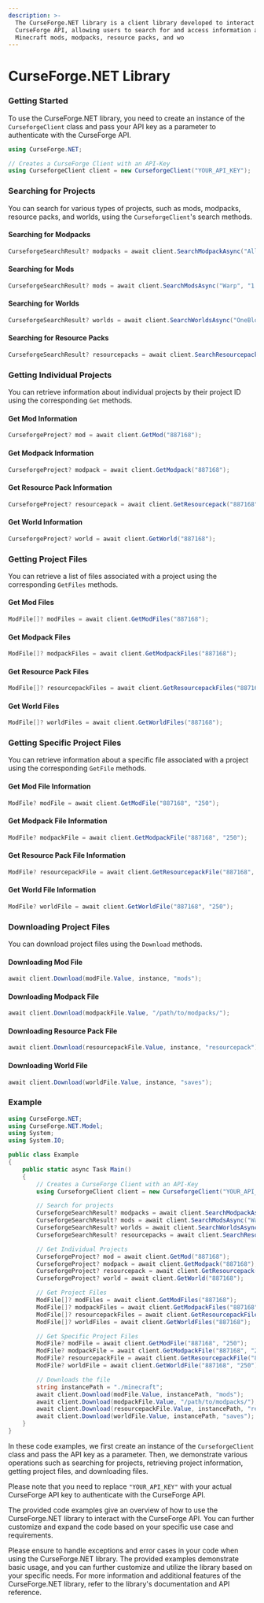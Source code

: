 ```yaml
---
description: >-
  The CurseForge.NET library is a client library developed to interact with the
  CurseForge API, allowing users to search for and access information about
  Minecraft mods, modpacks, resource packs, and wo
---
```


# CurseForge.NET Library

### Getting Started

To use the CurseForge.NET library, you need to create an instance of the `CurseforgeClient` class and pass your API key as a parameter to authenticate with the CurseForge API.

```csharp
using CurseForge.NET;

// Creates a CurseForge Client with an API-Key
using CurseforgeClient client = new CurseforgeClient("YOUR_API_KEY");
```

### Searching for Projects

You can search for various types of projects, such as mods, modpacks, resource packs, and worlds, using the `CurseforgeClient`'s search methods.

#### Searching for Modpacks

```csharp
CurseforgeSearchResult? modpacks = await client.SearchModpackAsync("All the Mods 6", "1.16.5", Chase.Minecraft.ModLoaders.Forge);
```

#### Searching for Mods

```csharp
CurseforgeSearchResult? mods = await client.SearchModsAsync("Warp", "1.19.4", Chase.Minecraft.ModLoaders.Fabric);
```

#### Searching for Worlds

```csharp
CurseforgeSearchResult? worlds = await client.SearchWorldsAsync("OneBlock ", "1.19.4");
```

#### Searching for Resource Packs

```csharp
CurseforgeSearchResult? resourcepacks = await client.SearchResourcepacksAsync("Faithful", "1.19.4");
```

### Getting Individual Projects

You can retrieve information about individual projects by their project ID using the corresponding `Get` methods.

#### Get Mod Information

```csharp
CurseforgeProject? mod = await client.GetMod("887168");
```

#### Get Modpack Information

```csharp
CurseforgeProject? modpack = await client.GetModpack("887168");
```

#### Get Resource Pack Information

```csharp
CurseforgeProject? resourcepack = await client.GetResourcepack("887168");
```

#### Get World Information

```csharp
CurseforgeProject? world = await client.GetWorld("887168");
```

### Getting Project Files

You can retrieve a list of files associated with a project using the corresponding `GetFiles` methods.

#### Get Mod Files

```csharp
ModFile[]? modFiles = await client.GetModFiles("887168");
```

#### Get Modpack Files

```csharp
ModFile[]? modpackFiles = await client.GetModpackFiles("887168");
```

#### Get Resource Pack Files

```csharp
ModFile[]? resourcepackFiles = await client.GetResourcepackFiles("887168");
```

#### Get World Files

```csharp
ModFile[]? worldFiles = await client.GetWorldFiles("887168");
```

### Getting Specific Project Files

You can retrieve information about a specific file associated with a project using the corresponding `GetFile` methods.

#### Get Mod File Information

```csharp
ModFile? modFile = await client.GetModFile("887168", "250");
```

#### Get Modpack File Information

```csharp
ModFile? modpackFile = await client.GetModpackFile("887168", "250");
```

#### Get Resource Pack File Information

```csharp
ModFile? resourcepackFile = await client.GetResourcepackFile("887168", "250");
```

#### Get World File Information

```csharp
ModFile? worldFile = await client.GetWorldFile("887168", "250");
```

### Downloading Project Files

You can download project files using the `Download` methods.

#### Downloading Mod File

```csharp
await client.Download(modFile.Value, instance, "mods");
```

#### Downloading Modpack File

```csharp
await client.Download(modpackFile.Value, "/path/to/modpacks/");
```

#### Downloading Resource Pack File

```csharp
await client.Download(resourcepackFile.Value, instance, "resourcepack");
```

#### Downloading World File

```csharp
await client.Download(worldFile.Value, instance, "saves");
```

### Example

```csharp
using CurseForge.NET;
using CurseForge.NET.Model;
using System;
using System.IO;

public class Example
{
    public static async Task Main()
    {
        // Creates a CurseForge Client with an API-Key
        using CurseforgeClient client = new CurseforgeClient("YOUR_API_KEY");

        // Search for projects
        CurseforgeSearchResult? modpacks = await client.SearchModpackAsync("All the Mods 6", "1.16.5", Chase.Minecraft.ModLoaders.Forge);
        CurseforgeSearchResult? mods = await client.SearchModsAsync("Warp", "1.19.4", Chase.Minecraft.ModLoaders.Fabric);
        CurseforgeSearchResult? worlds = await client.SearchWorldsAsync("OneBlock", "1.19.4");
        CurseforgeSearchResult? resourcepacks = await client.SearchResourcepacksAsync("Faithful", "1.19.4");

        // Get Individual Projects
        CurseforgeProject? mod = await client.GetMod("887168");
        CurseforgeProject? modpack = await client.GetModpack("887168");
        CurseforgeProject? resourcepack = await client.GetResourcepack("887168");
        CurseforgeProject? world = await client.GetWorld("887168");

        // Get Project Files
        ModFile[]? modFiles = await client.GetModFiles("887168");
        ModFile[]? modpackFiles = await client.GetModpackFiles("887168");
        ModFile[]? resourcepackFiles = await client.GetResourcepackFiles("887168");
        ModFile[]? worldFiles = await client.GetWorldFiles("887168");

        // Get Specific Project Files
        ModFile? modFile = await client.GetModFile("887168", "250");
        ModFile? modpackFile = await client.GetModpackFile("887168", "250");
        ModFile? resourcepackFile = await client.GetResourcepackFile("887168", "250");
        ModFile? worldFile = await client.GetWorldFile("887168", "250");

        // Downloads the file
        string instancePath = "./minecraft";
        await client.Download(modFile.Value, instancePath, "mods");
        await client.Download(modpackFile.Value, "/path/to/modpacks/");
        await client.Download(resourcepackFile.Value, instancePath, "resourcepack");
        await client.Download(worldFile.Value, instancePath, "saves");
    }
}
```

In these code examples, we first create an instance of the `CurseforgeClient` class and pass the API key as a parameter. Then, we demonstrate various operations such as searching for projects, retrieving project information, getting project files, and downloading files.

Please note that you need to replace `"YOUR_API_KEY"` with your actual CurseForge API key to authenticate with the CurseForge API.

The provided code examples give an overview of how to use the CurseForge.NET library to interact with the CurseForge API. You can further customize and expand the code based on your specific use case and requirements.

Please ensure to handle exceptions and error cases in your code when using the CurseForge.NET library. The provided examples demonstrate basic usage, and you can further customize and utilize the library based on your specific needs. For more information and additional features of the CurseForge.NET library, refer to the library's documentation and API reference.
